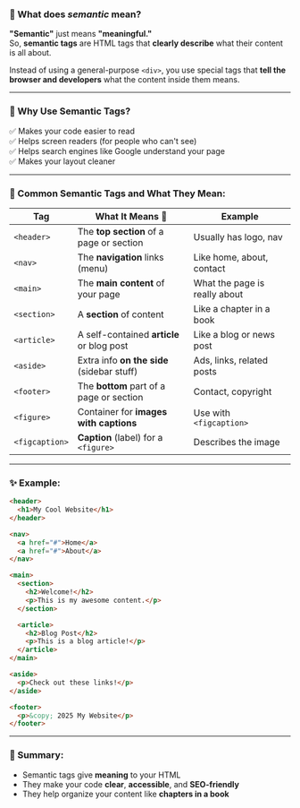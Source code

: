 ### 🧠 What does *semantic* mean?

**"Semantic"** just means **"meaningful."**  
So, **semantic tags** are HTML tags that **clearly describe** what their content is all about.

Instead of using a general-purpose `<div>`, you use special tags that **tell the browser and developers** what the content inside them means.

---

### 🧩 Why Use Semantic Tags?

✅ Makes your code easier to read  
✅ Helps screen readers (for people who can't see)  
✅ Helps search engines like Google understand your page  
✅ Makes your layout cleaner  

---

### 🧱 Common Semantic Tags and What They Mean:

| Tag           | What It Means 🧠                             | Example |
|---------------|----------------------------------------------|---------|
| `<header>`    | The **top section** of a page or section     | Usually has logo, nav |
| `<nav>`       | The **navigation** links (menu)              | Like home, about, contact |
| `<main>`      | The **main content** of your page            | What the page is really about |
| `<section>`   | A **section** of content                     | Like a chapter in a book |
| `<article>`   | A self-contained **article** or blog post    | Like a blog or news post |
| `<aside>`     | Extra info **on the side** (sidebar stuff)   | Ads, links, related posts |
| `<footer>`    | The **bottom** part of a page or section     | Contact, copyright |
| `<figure>`    | Container for **images with captions**       | Use with `<figcaption>` |
| `<figcaption>`| **Caption** (label) for a `<figure>`         | Describes the image |

---

### ✨ Example:

```html
<header>
  <h1>My Cool Website</h1>
</header>

<nav>
  <a href="#">Home</a>
  <a href="#">About</a>
</nav>

<main>
  <section>
    <h2>Welcome!</h2>
    <p>This is my awesome content.</p>
  </section>

  <article>
    <h2>Blog Post</h2>
    <p>This is a blog article!</p>
  </article>
</main>

<aside>
  <p>Check out these links!</p>
</aside>

<footer>
  <p>&copy; 2025 My Website</p>
</footer>
```

---

### 🎯 Summary:
- Semantic tags give **meaning** to your HTML
- They make your code **clear**, **accessible**, and **SEO-friendly**
- They help organize your content like **chapters in a book**

